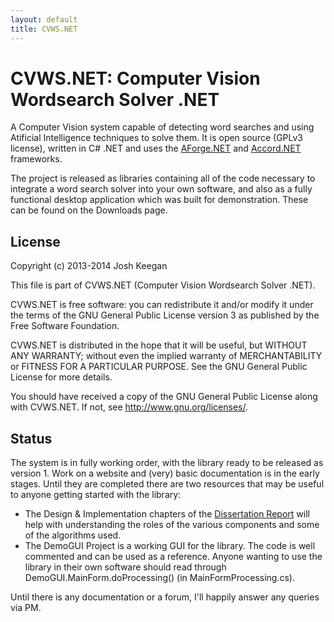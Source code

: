 ```yaml
---
layout: default
title: CVWS.NET
---
```


# CVWS.NET: Computer Vision Wordsearch Solver .NET #
A Computer Vision system capable of detecting word searches and using Atificial Intelligence techniques to solve them. It is open source (GPLv3 license), written in C# .NET and uses the [AForge.NET](http://www.aforgenet.com/) and [Accord.NET](http://accord-framework.net/) frameworks.

The project is released as libraries containing all of the code necessary to integrate a word search solver into your own software, and also as a fully functional desktop application which was built for demonstration. These can be found on the Downloads page.

## License ##
Copyright (c) 2013-2014 Josh Keegan

This file is part of CVWS.NET (Computer Vision Wordsearch Solver .NET).

CVWS.NET is free software: you can redistribute it and/or modify
it under the terms of the GNU General Public License version 3 as published by
the Free Software Foundation.

CVWS.NET is distributed in the hope that it will be useful,
but WITHOUT ANY WARRANTY; without even the implied warranty of
MERCHANTABILITY or FITNESS FOR A PARTICULAR PURPOSE.  See the
GNU General Public License for more details.

You should have received a copy of the GNU General Public License
along with CVWS.NET.  If not, see <http://www.gnu.org/licenses/>.

## Status ##
The system is in fully working order, with the library ready to be released as version 1. Work on a website and (very) basic documentation is in the early stages.
Until they are completed there are two resources that may be useful to anyone getting started with the library:

* The Design & Implementation chapters of the [Dissertation Report](https://bitbucket.org/JoshKeegan/cvws.net/downloads/Dissertation%20Report.pdf) will help with understanding the roles of the various components and some of the algorithms used.
* The DemoGUI Project is a working GUI for the library. The code is well commented and can be used as a reference. Anyone wanting to use the library in their own software should read through DemoGUI.MainForm.doProcessing() (in MainFormProcessing.cs).

Until there is any documentation or a forum, I'll happily answer any queries via PM.
